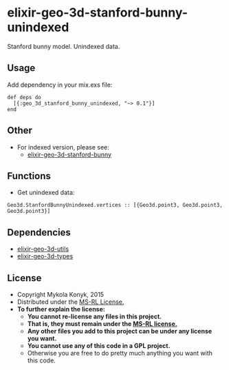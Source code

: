 # elixir-geo-3d-stanford-bunny-unindexed

Stanford bunny model. Unindexed data.

## Usage
Add dependency in your mix.exs file:
```
def deps do
  [{:geo_3d_stanford_bunny_unindexed, "~> 0.1"}]
end
```

## Other
* For indexed version, please see:
  * [elixir-geo-3d-stanford-bunny](https://github.com/ttvd/elixir-geo-3d-stanford-bunny)

## Functions
* Get unindexed data:
```
Geo3d.StanfordBunnyUnindexed.vertices :: [{Geo3d.point3, Geo3d.point3, Geo3d.point3}]
```

## Dependencies
* [elixir-geo-3d-utils](https://github.com/ttvd/elixir-geo-3d-utils)
* [elixir-geo-3d-types](https://github.com/ttvd/elixir-geo-3d-types)

## License

* Copyright Mykola Konyk, 2015
* Distributed under the [MS-RL License.](http://opensource.org/licenses/MS-RL)
* **To further explain the license:**
  * **You cannot re-license any files in this project.**
  * **That is, they must remain under the [MS-RL license.](http://opensource.org/licenses/MS-RL)**
  * **Any other files you add to this project can be under any license you want.**
  * **You cannot use any of this code in a GPL project.**
  * Otherwise you are free to do pretty much anything you want with this code.